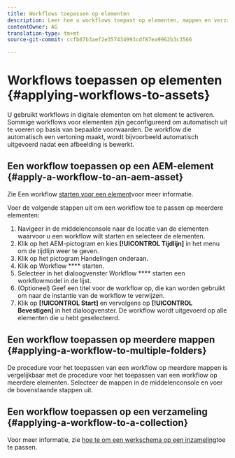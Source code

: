 ```yaml
---
title: Workflows toepassen op elementen
description: Leer hoe u workflows toepast op elementen, mappen en verzamelingen in Adobe Experience Manager-middelen.
contentOwner: AG
translation-type: tm+mt
source-git-commit: ccfb07b3aef2e357434993cdf87ea9962b3c3566

---
```



# Workflows toepassen op elementen {#applying-workflows-to-assets}

U gebruikt workflows in digitale elementen om het element te activeren. Sommige workflows voor elementen zijn geconfigureerd om automatisch uit te voeren op basis van bepaalde voorwaarden. De workflow die automatisch een vertoning maakt, wordt bijvoorbeeld automatisch uitgevoerd nadat een afbeelding is bewerkt.

## Een workflow toepassen op een AEM-element {#apply-a-workflow-to-an-aem-asset}

Zie Een workflow [starten voor een element](/help/assets/manage-digital-assets.md#starting-a-workflow-on-an-asset)voor meer informatie.

Voer de volgende stappen uit om een workflow toe te passen op meerdere elementen:

1. Navigeer in de middelenconsole naar de locatie van de elementen waarvoor u een workflow wilt starten en selecteer de elementen.
1. Klik op het AEM-pictogram en kies **[!UICONTROL Tijdlijn]** in het menu om de tijdlijn weer te geven.
1. Klik op het pictogram Handelingen onderaan.
1. Klik op Workflow **** starten.
1. Selecteer in het dialoogvenster Workflow **** starten een workflowmodel in de lijst.
1. (Optioneel) Geef een titel voor de workflow op, die kan worden gebruikt om naar de instantie van de workflow te verwijzen.
1. Klik op **[!UICONTROL Start]** en vervolgens op **[!UICONTROL Bevestigen]** in het dialoogvenster. De workflow wordt uitgevoerd op alle elementen die u hebt geselecteerd.

## Een workflow toepassen op meerdere mappen {#applying-a-workflow-to-multiple-folders}

De procedure voor het toepassen van een workflow op meerdere mappen is vergelijkbaar met de procedure voor het toepassen van een workflow op meerdere elementen. Selecteer de mappen in de middelenconsole en voer de bovenstaande stappen uit.

## Een workflow toepassen op een verzameling {#applying-a-workflow-to-a-collection}

Voor meer informatie, zie [hoe te om een werkschema op een inzameling](/help/assets/manage-collections.md#run-a-workflow-on-a-collection)toe te passen.
